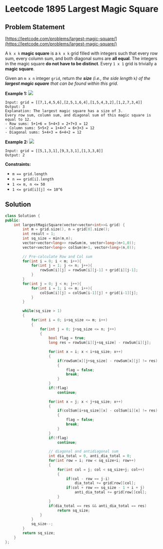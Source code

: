 # Leetcode 1895 Largest Magic Square

## Problem Statement

[https://leetcode.com/problems/largest-magic-square/](https://leetcode.com/problems/largest-magic-square/)

A `k x k` **magic square** is a `k x k` grid filled with integers such that every row sum, every column sum, and both diagonal sums are **all equal**. The integers in the magic square **do not have to be distinct**. Every `1 x 1` grid is trivially a **magic square**.

Given an `m x n` integer `grid`, return _the **size** \(i.e., the side length_ `k`_\) of the **largest magic square** that can be found within this grid_.

**Example 1:** ![](https://assets.leetcode.com/uploads/2021/05/29/magicsquare-grid.jpg)

```text
Input: grid = [[7,1,4,5,6],[2,5,1,6,4],[1,5,4,3,2],[1,2,7,3,4]]
Output: 3
Explanation: The largest magic square has a size of 3.
Every row sum, column sum, and diagonal sum of this magic square is equal to 12.
- Row sums: 5+1+6 = 5+4+3 = 2+7+3 = 12
- Column sums: 5+5+2 = 1+4+7 = 6+3+3 = 12
- Diagonal sums: 5+4+3 = 6+4+2 = 12
```

**Example 2:** ![](https://assets.leetcode.com/uploads/2021/05/29/magicsquare2-grid.jpg)

```text
Input: grid = [[5,1,3,1],[9,3,3,1],[1,3,3,8]]
Output: 2
```

**Constraints:**

* `m == grid.length`
* `n == grid[i].length`
* `1 <= m, n <= 50`
* `1 <= grid[i][j] <= 10^6`

## Solution

```cpp
class Solution {
public:
    int largestMagicSquare(vector<vector<int>>& grid) {
        int m = grid.size(), n = grid[0].size();
        int result = 1;
        int sq_size = min(m,n);
        vector<vector<long>> rowSum(m, vector<long>(n+1,0));
        vector<vector<long>> colSum(m+1, vector<long>(n,0));
        
        // Pre-calculate Row and Col sum
        for(int i = 0; i < m; i++){
            for(int j = 1; j <= n; j++){
                rowSum[i][j] = rowSum[i][j-1] + grid[i][j-1];
            }
        }
        for(int j = 0; j < n; j++){
            for(int i = 1; i <= m; i++){
                colSum[i][j] = colSum[i-1][j] + grid[i-1][j];
            }
        }
        
        while(sq_size > 1)
        {
            for(int i = 0; i+sq_size <= m; i++)
            {
                for(int j = 0; j+sq_size <= n; j++)
                {
                    bool flag = true;
                    long res = rowSum[i][j+sq_size] - rowSum[i][j];
                    
                    for(int x = i; x < i+sq_size; x++)
                    {
                        if(rowSum[x][j+sq_size] - rowSum[x][j] != res)
                        {
                            flag = false;
                            break;
                        }
                    }
                    if(!flag)
                        continue;
                        
                    for(int x = j; x < j+sq_size; x++)
                    {
                        if(colSum[i+sq_size][x] - colSum[i][x] != res)
                        {
                            flag = false;
                            break;
                        }
                    }
                    if(!flag)
                        continue;
                        
                    // diagonal and antidiagonal sum
                    int dia_total = 0, anti_dia_total = 0;
                    for(int row = i; row < sq_size+i; row++)
                    { 
                        for(int col = j; col < sq_size+j; col++)
                        {
                            if(col - row == j-i)  
                                dia_total += grid[row][col];
                            if(col + row == sq_size - 1 + i + j) 
                                anti_dia_total += grid[row][col];
                        }
                    }
                    if(dia_total == res && anti_dia_total == res)
                        return sq_size;    
                }
            }
            sq_size--;
        }
        return sq_size;
    }
};
```

